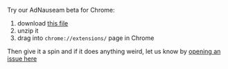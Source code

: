 Try our AdNauseam beta for Chrome:

1. download [this file](https://github.com/dhowe/AdNauseam2/files/265044/adnauseam.2.1.13.crx.zip)
2. unzip it
3. drag into ``chrome://extensions/`` page in Chrome

Then give it a spin and if it does anything weird, let us know by [opening an issue here](https://github.com/dhowe/AdNauseam2/issues)